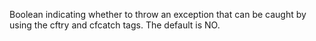 Boolean indicating whether to throw an exception that can be caught by using the cftry and
	cfcatch tags. The default is NO.
